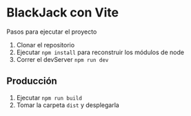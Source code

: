 # BlackJack con Vite
 Pasos para ejecutar el proyecto

 1. Clonar el repositorio
 2. Ejecutar ```npm install``` para reconstruir los módulos de node
 3. Correr el devServer ```npm run dev```

 ## Producción

 1. Ejecutar ```npm run build```
 2. Tomar la carpeta ```dist``` y desplegarla